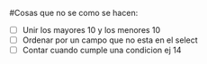 #Cosas que no se como se hacen:
- [ ] Unir los mayores 10 y los menores 10
- [ ] Ordenar por un campo que no esta en el select
- [ ] Contar cuando cumple una condicion ej 14